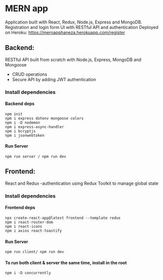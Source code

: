 # MERN app
Application built with React, Redux, Node.js, Express and MongoDB.
Registration and login form UI with RESTful API and authentication
Deployed on Heroku:
https://mernapphaneza.herokuapp.com/register

## Backend:

RESTful API built from scratch with Node.js, Express, MongoDB and Mongoose

- CRUD operations
- Secure API by adding JWT authentication

### Install dependencies

#### Backend deps

```
npm init
npm i express dotenv mongoose colors
npm i -D nodemon
npm i express-async-handler
npm i bcryptjs
npm i jsonwebtoken

```

#### Run Server

```
npm run server / npm run dev
```

## Frontend:

React and Redux
-authentication using Redux Toolkit to manage global state

### Install dependencies

#### Frontend deps

```
npx create-react-app@latest frontend --template redux
npm i react-router-dom
npm i react-icons
npm i axios react-toastify
```

#### Run Server

```
npm run client/ npm run dev
```

#### To run both client & server the same time, install in the root

```
npm i -D concurrently
```
